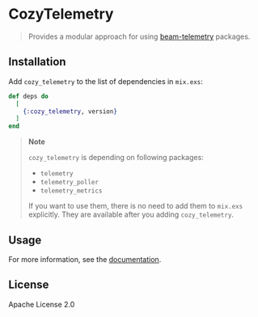 # CozyTelemetry

> Provides a modular approach for using [beam-telemetry](https://github.com/beam-telemetry) packages.

## Installation

Add `cozy_telemetry` to the list of dependencies in `mix.exs`:

```elixir
def deps do
  [
    {:cozy_telemetry, version}
  ]
end
```

> **Note**
>
> `cozy_telemetry` is depending on following packages:
>
> - `telemetry`
> - `telemetry_poller`
> - `telemetry_metrics`
>
> If you want to use them, there is no need to add them to `mix.exs` explicitly. They are available after you adding `cozy_telemetry`.

## Usage

For more information, see the [documentation](https://hexdocs.pm/cozy_telemetry/CozyTelemetry.html).

## License

Apache License 2.0
